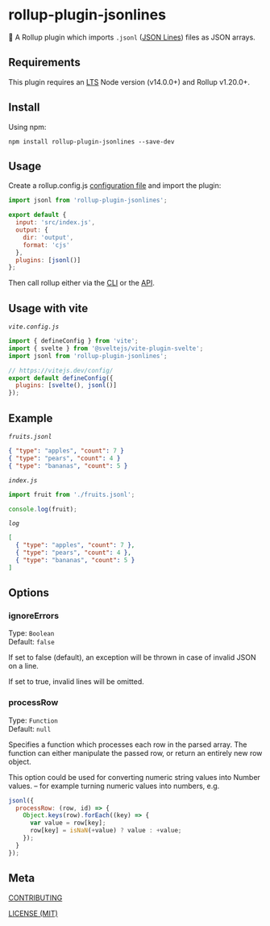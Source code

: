 # rollup-plugin-jsonlines

🍣 A Rollup plugin which imports `.jsonl` ([JSON Lines](https://jsonlines.org/)) files as JSON arrays.

## Requirements

This plugin requires an [LTS](https://github.com/nodejs/Release) Node version (v14.0.0+) and Rollup v1.20.0+.

## Install

Using npm:

```console
npm install rollup-plugin-jsonlines --save-dev
```

## Usage

Create a rollup.config.js [configuration file](https://www.rollupjs.org/guide/en/#configuration-files) and import the plugin:

```js
import jsonl from 'rollup-plugin-jsonlines';

export default {
  input: 'src/index.js',
  output: {
    dir: 'output',
    format: 'cjs'
  },
  plugins: [jsonl()]
};
```

Then call rollup either via the [CLI](https://www.rollupjs.org/guide/en/#command-line-reference) or the [API](https://www.rollupjs.org/guide/en/#javascript-api).

## Usage with vite

_`vite.config.js`_

```js
import { defineConfig } from 'vite';
import { svelte } from '@sveltejs/vite-plugin-svelte';
import jsonl from 'rollup-plugin-jsonlines';

// https://vitejs.dev/config/
export default defineConfig({
  plugins: [svelte(), jsonl()]
});
```

## Example

_`fruits.jsonl`_

```json
{ "type": "apples", "count": 7 }
{ "type": "pears", "count": 4 }
{ "type": "bananas", "count": 5 }
```

_`index.js`_

```js
import fruit from './fruits.jsonl';

console.log(fruit);
```

_`log`_

```json
[
  { "type": "apples", "count": 7 },
  { "type": "pears", "count": 4 },
  { "type": "bananas", "count": 5 }
]
```

## Options

### ignoreErrors

Type: `Boolean`<br>
Default: `false`

If set to false (default), an exception will be thrown in case of invalid JSON on a line.

If set to true, invalid lines will be omitted.

### processRow

Type: `Function`<br>
Default: `null`

Specifies a function which processes each row in the parsed array. The function can either manipulate the passed row, or return an entirely new row object.

This option could be used for converting numeric string values into Number values. – for example turning numeric values into numbers, e.g.

```js
jsonl({
  processRow: (row, id) => {
    Object.keys(row).forEach((key) => {
      var value = row[key];
      row[key] = isNaN(+value) ? value : +value;
    });
  }
});
```

## Meta

[CONTRIBUTING](/.github/CONTRIBUTING.md)

[LICENSE (MIT)](/LICENSE)
